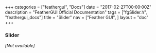 +++
categories = ["feathergui", "Docs"]
date = "2017-02-27T00:00:00Z"
description = "FeatherGUI Official Documentation"
tags = ["fgSlider.h", "feathergui_docs"]
title = "Slider"
nav = ["Feather GUI", ]
layout = "doc"
+++

### Slider

*[Not available]*